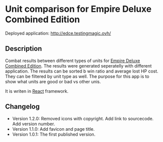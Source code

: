 # Unit comparison for Empire Deluxe Combined Edition

Deployed application: http://edce.testingmagic.ovh/

## Description

Combat results between different types of units for [Empire Deluxe Combined Edition](https://killerbeesoftware.itch.io/empire-deluxe-combined-edition). The results were generated seperatelly with different application. The results can be sorted b win ratio and average lost HP cost. They can be filtered by unit type as well. The purpose for this app is to show what units are good or bad vs other unis. ﻿

It is writen in [React](https://reactjs.org/) framework.


## Changelog
- Version 1.2.0: Removed icons with copyright. Add link to sourcecode. Add version number.
- Version 1.1.0: Add favicon and page title.
- Version 1.0.1: The first published version.